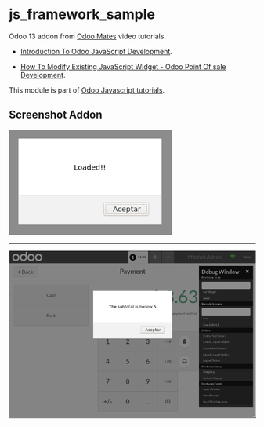 # js_framework_sample

Odoo 13 addon from [Odoo Mates](https://www.youtube.com/channel/UCVKlUZP7HAhdQgs-9iTJklQ) video tutorials.

- [Introduction To Odoo JavaScript Development](https://www.youtube.com/watch?v=VuUMvzycXQY).

- [How To Modify Existing JavaScript Widget - Odoo Point Of sale Development](https://www.youtube.com/watch?v=GGKd7aCp-pM).

This module is part of [Odoo Javascript tutorials](https://www.youtube.com/c/OdooMates/search?query=odoo%20javascript).

## Screenshot Addon

![Screenshot Addon](./static/description/screenshot_00.png "Screenshot Addon")

---

![Screenshot POS Addon](./static/description/screenshot_01.png "Screenshot POS Addon")

